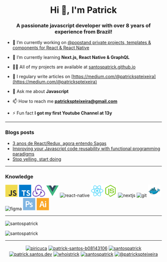 <h1 align="center">Hi 👋, I'm Patrick</h1>
<h3 align="center">A passionate javascript developer with over 8 years of experience from Brazil!</h3>

- 🔭 I’m currently working on [@popstand private projects, templates & components for React & React Native](https://github.com/popstand)

- 🌱 I’m currently learning **Next.js, React Native & GraphQL**

- 👨‍💻 All of my projects are available at [santospatrick.github.io](https://santospatrick.com/#/work)

- 📝 I regulary write articles on [https://medium.com/@patrickspteixeira](https://medium.com/@patrickspteixeira)

- 💬 Ask me about **Javascript**

- 📫 How to reach me **patrickspteixeira@gmail.com**

- ⚡ Fun fact **I got my first Youtube Channel at 13y**

---

### Blogs posts
<!-- BLOG-POST-LIST:START -->
- [3 anos de React/Redux, agora entendo Sagas](https://medium.com/@patrickspteixeira/3-anos-de-react-redux-agora-entendo-sagas-98f648a4afa?source=rss-95241b253287------2)
- [Improving your Javascript code reusability with functional programming paradigms](https://medium.com/agrotis-developers/improving-your-javascript-code-reusability-with-functional-programming-paradigms-3a17b8a1ae4a?source=rss-95241b253287------2)
- [Stop yelling, start doing](https://medium.com/agrotis-developers/stop-yelling-start-making-c4b5f0fbe6a7?source=rss-95241b253287------2)
<!-- BLOG-POST-LIST:END -->

---

### Knowledge
<p align="left">
    <img src="https://raw.githubusercontent.com/devicons/devicon/master/icons/javascript/javascript-original.svg" alt="javascript" width="40" height="40"/> 
    <img src="https://raw.githubusercontent.com/devicons/devicon/master/icons/typescript/typescript-original.svg" alt="typescript" width="40" height="40"/> 
    <img src="https://raw.githubusercontent.com/devicons/devicon/master/icons/redux/redux-original.svg" alt="redux" width="40" height="40"/> 
    <img src="https://raw.githubusercontent.com/devicons/devicon/master/icons/vuejs/vuejs-original.svg" alt="vuejs" width="40" height="40"/>
    <img src="https://egghead.io/_next/image?url=https%3A%2F%2Fd2eip9sf3oo6c2.cloudfront.net%2Ftags%2Fimages%2F000%2F000%2F969%2Fthumb%2Freactnativelogo.png&w=96&q=75" alt="react-native" width="40" height="40"/> 
    <img src="https://raw.githubusercontent.com/devicons/devicon/master/icons/react/react-original.svg" alt="reactjs" width="40" height="40" /> 
    <img src="https://raw.githubusercontent.com/devicons/devicon/master/icons/nodejs/nodejs-original.svg" alt="nodejs" width="40" height="40"/> 
    <img src="https://cdn.worldvectorlogo.com/logos/nextjs-3.svg" alt="nextjs" width="40" height="40"/> 
    <img src="https://www.vectorlogo.zone/logos/git-scm/git-scm-icon.svg" alt="git" width="40" height="40"/> 
    <img src="https://raw.githubusercontent.com/devicons/devicon/master/icons/docker/docker-original.svg" alt="docker" width="40" height="40"/> 
    <img src="https://www.vectorlogo.zone/logos/figma/figma-icon.svg" alt="figma" width="40" height="40"/> 
    <img src="https://raw.githubusercontent.com/devicons/devicon/master/icons/photoshop/photoshop-plain.svg" alt="photoshop" width="40" height="40"/> 
    <img src="https://raw.githubusercontent.com/devicons/devicon/master/icons/illustrator/illustrator-plain.svg" alt="illustrator" width="40" height="40"/> 
</p>

---

<p><img align="center" src="https://github-readme-stats.vercel.app/api/top-langs/?username=santospatrick&layout=compact&hide=html" alt="santospatrick" /></p>

<p><img align="center" src="https://github-readme-stats.vercel.app/api?username=santospatrick&show_icons=true" alt="santospatrick" /></p>

---

<p align="center">
<a href="https://codepen.io/piricuca" target="blank"><img align="center" src="https://cdn.jsdelivr.net/npm/simple-icons@3.0.1/icons/codepen.svg" alt="piricuca" height="30" width="30" /></a>
<a href="https://linkedin.com/in/patrick-santos-b08143106" target="blank"><img align="center" src="https://cdn.jsdelivr.net/npm/simple-icons@3.0.1/icons/linkedin.svg" alt="patrick-santos-b08143106" height="30" width="30" /></a>
<a href="https://codesandbox.com/santospatrick" target="blank"><img align="center" src="https://cdn.jsdelivr.net/npm/simple-icons@3.0.1/icons/codesandbox.svg" alt="santospatrick" height="30" width="30" /></a>
<a href="https://fb.com/patrick.santos.dev" target="blank"><img align="center" src="https://cdn.jsdelivr.net/npm/simple-icons@3.0.1/icons/facebook.svg" alt="patrick.santos.dev" height="30" width="30" /></a>
<a href="https://instagram.com/whoistrick" target="blank"><img align="center" src="https://cdn.jsdelivr.net/npm/simple-icons@3.0.1/icons/instagram.svg" alt="whoistrick" height="30" width="30" /></a>
<a href="https://www.behance.net/santospatrick" target="blank"><img align="center" src="https://cdn.jsdelivr.net/npm/simple-icons@3.0.1/icons/behance.svg" alt="santospatrick" height="30" width="30" /></a>
<a href="https://medium.com/@patrickspteixeira" target="blank"><img align="center" src="https://cdn.jsdelivr.net/npm/simple-icons@3.0.1/icons/medium.svg" alt="@patrickspteixeira" height="30" width="30" /></a>
</p>
